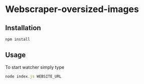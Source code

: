 # Webscraper-oversized-images
## Installation

```bash
npm install
```
## Usage
To start watcher simply type
```javascript
node index.js WEBSITE_URL
```
